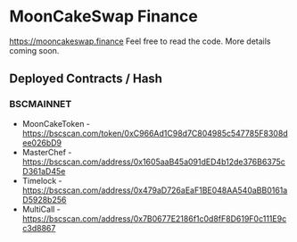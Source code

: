 # MoonCakeSwap Finance

https://mooncakeswap.finance Feel free to read the code. More details coming soon.

## Deployed Contracts / Hash

### BSCMAINNET

- MoonCakeToken - https://bscscan.com/token/0xC966Ad1C98d7C804985c547785F8308dee026bD9
- MasterChef - https://bscscan.com/address/0x1605aaB45a091dED4b12de376B6375cD361aD45e
- Timelock - https://bscscan.com/address/0x479aD726aEaF1BE048AA540aBB0161aD5928b256
- MultiCall - https://bscscan.com/address/0x7B0677E2186f1c0d8fF8D619F0c111E9cc3d8867
